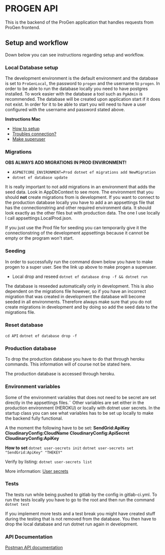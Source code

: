 # PROGEN API
This is the backend of the ProGen application that handles requests
from ProGen frontend. 

## Setup and workflow
Down below you can see instructions regarding setup and workflow.

### Local Database setup
The development environment is the default environment and the database is set to
`ProGenLocal`, the password to `progen` and the username to `progen`. In order to be 
able to run the database locally you need to have postgres installed. To work
easier with the database a tool such as `PgAdmin` is recommended. The database will be
created upon application start if it does not exist. In order for it to be able to start
you will need to have a user configured with the username and password stated above.

**Instructions Mac**
- [How to setup](https://www.codementor.io/@engineerapart/getting-started-with-postgresql-on-mac-osx-are8jcopb)
- [Troubles connection?](https://stackoverflow.com/questions/7695962/postgresql-password-authentication-failed-for-user-postgres/7696398#7696398)
- [Make superuser](https://stackoverflow.com/questions/10757431/postgres-upgrade-a-user-to-be-a-superuser)

### Migrations
**OBS ALWAYS ADD MIGRATIONS IN PROD ENVIRONMENT!** 
* `ASPNETCORE_ENVIRONMENT=Prod dotnet ef migrations add NewMigration`
* `dotnet ef database update`

It is really important to not add migrations in an environment that 
adds the seed data. Look in AppDbContext to see more. The environment that
you should **not** create migrations from is development. 
If you want to connect to the production database locally you have to add a
an appsettings file that has the connectionstring and other required environment data.
It should look exactly as the other files but with production data. 
The one I use locally I call appsettings.LocalProd.json.

If you just use the Prod file for seeding you can temporarily give it the connectionstring
of the development appsettings because it cannot be empty or the program won't start. 

### Seeding
In order to successfully run the command down below you have to make progen to a 
super user. See the link up above to make progen a superuser. 

* Local drop and reseed `dotnet ef database drop -f && dotnet run`

The database is reseeded automatically only in development. This is also dependent 
on the migrations file however, so if you have an incorrect migration that was created in
development the database will become seeded in all environments. 
Therefore always make sure that you do not create migrations in development and by doing so
add the seed data to the migrations file. 

### Reset database
`cd API`
`dotnet ef database drop -f`

### Production database
To drop the production database you have to do that through heroku commands.
This information will of course not be stated here. 

The production database is accessed through heroku. 

### Environment variables
Some of the environment variables that does not need to be secret are set directly in the appsettings files.¨
Other variables are set either in the production environment (HEROKU) or locally
with dotnet user secrets. In the startup class you can see what variables has to be set up locally
to make the backend fully functional.

A the moment the following have to be set:
**SendGrid:ApiKey**
**CloudinaryConfig:CloudName**
**CloudinaryConfig:ApiSecret**
**CloudinaryConfig:ApiKey**

**How to set**
`dotnet user-secrets init`
`dotnet user-secrets set "SendGrid:ApiKey" "THEKEY"`

Verify by listing:
`dotnet user-secrets list`

More information:
[User secrets](https://docs.microsoft.com/en-us/aspnet/core/security/app-secrets?view=aspnetcore-5.0&tabs=windows)

### Tests
The tests run while being pushed to gitlab by the config in gitlab-ci.yml.
To run the tests locally you have to go to the root and then run the command `dotnet test`

If you implement more tests and a test break you might have created stuff during the 
testing that is not removed from the database. You then have to drop the local database
and run dotnet run again in development. 

### API Documentation
[Postman API documentation](https://documenter.getpostman.com/view/10905719/TzXtKM79)